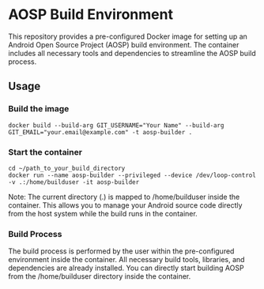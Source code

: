 # AOSP Build Environment

This repository provides a pre-configured Docker image for setting up an Android Open Source Project (AOSP) build environment. The container includes all necessary tools and dependencies to streamline the AOSP build process.

## Usage

### Build the image
```
docker build --build-arg GIT_USERNAME="Your Name" --build-arg GIT_EMAIL="your.email@example.com" -t aosp-builder .
```

### Start the container
```
cd ~/path_to_your_build_directory
docker run --name aosp-builder --privileged --device /dev/loop-control -v .:/home/builduser -it aosp-builder
```

Note: The current directory (.) is mapped to /home/builduser inside the container. This allows you to manage your Android source code directly from the host system while the build runs in the container.

### Build Process

The build process is performed by the user within the pre-configured environment inside the container. All necessary build tools, libraries, and dependencies are already installed. You can directly start building AOSP from the /home/builduser directory inside the container.

